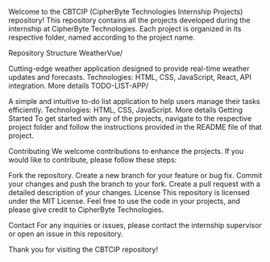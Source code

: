 Welcome to the CBTCIP (CipherByte Technologies Internship Projects) repository! This repository contains all the projects developed during the internship at CipherByte Technologies. Each project is organized in its respective folder, named according to the project name.

Repository Structure
WeatherVue/

Cutting-edge weather application designed to provide real-time weather updates and forecasts.
Technologies: HTML, CSS, JavaScript, React, API integration.
More details
TODO-LIST-APP/

A simple and intuitive to-do list application to help users manage their tasks efficiently.
Technologies: HTML, CSS, JavaScript.
More details
Getting Started
To get started with any of the projects, navigate to the respective project folder and follow the instructions provided in the README file of that project.

Contributing
We welcome contributions to enhance the projects. If you would like to contribute, please follow these steps:

Fork the repository.
Create a new branch for your feature or bug fix.
Commit your changes and push the branch to your fork.
Create a pull request with a detailed description of your changes.
License
This repository is licensed under the MIT License. Feel free to use the code in your projects, and please give credit to CipherByte Technologies.

Contact
For any inquiries or issues, please contact the internship supervisor or open an issue in this repository.

Thank you for visiting the CBTCIP repository!

